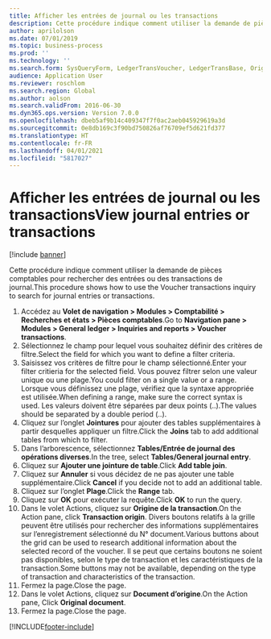 ```yaml
---
title: Afficher les entrées de journal ou les transactions
description: Cette procédure indique comment utiliser la demande de pièces comptables pour rechercher des entrées ou des transactions de journal.
author: aprilolson
ms.date: 07/01/2019
ms.topic: business-process
ms.prod: ''
ms.technology: ''
ms.search.form: SysQueryForm, LedgerTransVoucher, LedgerTransBase, Originaldocuments
audience: Application User
ms.reviewer: roschlom
ms.search.region: Global
ms.author: aolson
ms.search.validFrom: 2016-06-30
ms.dyn365.ops.version: Version 7.0.0
ms.openlocfilehash: dbeb5af9b14c409347f7f0ac2aeb045929619a3d
ms.sourcegitcommit: 0e8db169c3f90bd750826af76709ef5d621fd377
ms.translationtype: HT
ms.contentlocale: fr-FR
ms.lasthandoff: 04/01/2021
ms.locfileid: "5817027"
---
```

# <a name="view-journal-entries-or-transactions"></a><span data-ttu-id="8db1d-103">Afficher les entrées de journal ou les transactions</span><span class="sxs-lookup"><span data-stu-id="8db1d-103">View journal entries or transactions</span></span>

[!include [banner](../../includes/banner.md)]

<span data-ttu-id="8db1d-104">Cette procédure indique comment utiliser la demande de pièces comptables pour rechercher des entrées ou des transactions de journal.</span><span class="sxs-lookup"><span data-stu-id="8db1d-104">This procedure shows how to use the Voucher transactions inquiry to search for journal entries or transactions.</span></span>

1. <span data-ttu-id="8db1d-105">Accédez au **Volet de navigation > Modules > Comptabilité > Recherches et états > Pièces comptables**.</span><span class="sxs-lookup"><span data-stu-id="8db1d-105">Go to **Navigation pane > Modules > General ledger > Inquiries and reports > Voucher transactions**.</span></span>
2. <span data-ttu-id="8db1d-106">Sélectionnez le champ pour lequel vous souhaitez définir des critères de filtre.</span><span class="sxs-lookup"><span data-stu-id="8db1d-106">Select the field for which you want to define a filter criteria.</span></span>
3. <span data-ttu-id="8db1d-107">Saisissez vos critères de filtre pour le champ sélectionné.</span><span class="sxs-lookup"><span data-stu-id="8db1d-107">Enter your filter critieria for the selected field.</span></span> <span data-ttu-id="8db1d-108">Vous pouvez filtrer selon une valeur unique ou une plage.</span><span class="sxs-lookup"><span data-stu-id="8db1d-108">You could filter on a single value or a range.</span></span> <span data-ttu-id="8db1d-109">Lorsque vous définissez une plage, vérifiez que la syntaxe appropriée est utilisée.</span><span class="sxs-lookup"><span data-stu-id="8db1d-109">When defining a range, make sure the correct syntax is used.</span></span> <span data-ttu-id="8db1d-110">Les valeurs doivent être séparées par deux points (..).</span><span class="sxs-lookup"><span data-stu-id="8db1d-110">The values should be separated by a double period (..).</span></span>  
4. <span data-ttu-id="8db1d-111">Cliquez sur l’onglet **Jointures** pour ajouter des tables supplémentaires à partir desquelles appliquer un filtre.</span><span class="sxs-lookup"><span data-stu-id="8db1d-111">Click the **Joins** tab to add additional tables from which to filter.</span></span>
5. <span data-ttu-id="8db1d-112">Dans l’arborescence, sélectionnez **Tables/Entrée de journal des opérations diverses**.</span><span class="sxs-lookup"><span data-stu-id="8db1d-112">In the tree, select **Tables/General journal entry**.</span></span>
6. <span data-ttu-id="8db1d-113">Cliquez sur **Ajouter une jointure de table**.</span><span class="sxs-lookup"><span data-stu-id="8db1d-113">Click **Add table join**.</span></span>
7. <span data-ttu-id="8db1d-114">Cliquez sur **Annuler** si vous décidez de ne pas ajouter une table supplémentaire.</span><span class="sxs-lookup"><span data-stu-id="8db1d-114">Click **Cancel** if you decide not to add an additional table.</span></span>
8. <span data-ttu-id="8db1d-115">Cliquez sur l’onglet **Plage**.</span><span class="sxs-lookup"><span data-stu-id="8db1d-115">Click the **Range** tab.</span></span>
9. <span data-ttu-id="8db1d-116">Cliquez sur **OK** pour exécuter la requête.</span><span class="sxs-lookup"><span data-stu-id="8db1d-116">Click **OK** to run the query.</span></span>
10. <span data-ttu-id="8db1d-117">Dans le volet Actions, cliquez sur **Origine de la transaction**.</span><span class="sxs-lookup"><span data-stu-id="8db1d-117">On the Action pane, click **Transaction origin**.</span></span> <span data-ttu-id="8db1d-118">Divers boutons relatifs à la grille peuvent être utilisés pour rechercher des informations supplémentaires sur l’enregistrement sélectionné du N° document.</span><span class="sxs-lookup"><span data-stu-id="8db1d-118">Various buttons about the grid can be used to research additional information about the selected record of the voucher.</span></span> <span data-ttu-id="8db1d-119">Il se peut que certains boutons ne soient pas disponibles, selon le type de transaction et les caractéristiques de la transaction.</span><span class="sxs-lookup"><span data-stu-id="8db1d-119">Some buttons may not be available, depending on the type of transaction and characteristics of the transaction.</span></span>
11. <span data-ttu-id="8db1d-120">Fermez la page.</span><span class="sxs-lookup"><span data-stu-id="8db1d-120">Close the page.</span></span>
12. <span data-ttu-id="8db1d-121">Dans le volet Actions, cliquez sur **Document d’origine**.</span><span class="sxs-lookup"><span data-stu-id="8db1d-121">On the Action pane, Click **Original document**.</span></span>
13. <span data-ttu-id="8db1d-122">Fermez la page.</span><span class="sxs-lookup"><span data-stu-id="8db1d-122">Close the page.</span></span>



[!INCLUDE[footer-include](../../../includes/footer-banner.md)]